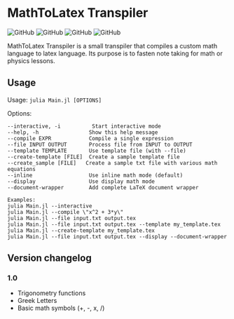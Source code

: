 # MathToLatex Transpiler
![GitHub](https://img.shields.io/badge/Version-1.0-purple) ![GitHub](https://img.shields.io/badge/License-MIT-blue) ![GitHub](https://img.shields.io/badge/Status-Working-Green) ![GitHub](https://img.shields.io/badge/Tests-Passing-Green)

MathToLatex Transpiler is a small transpiler that compiles a custom math language to latex language.
Its purpose is to fasten note taking for math or physics lessons.

## Usage
Usage: `julia Main.jl [OPTIONS]`

Options:
```
--interactive, -i          Start interactive mode
--help, -h                Show this help message
--compile EXPR            Compile a single expression
--file INPUT OUTPUT       Process file from INPUT to OUTPUT
--template TEMPLATE       Use template file (with --file)
--create-template [FILE]  Create a sample template file
--create_sample [FILE]	 Create a sample txt file with various math equations
--inline                  Use inline math mode (default)
--display                 Use display math mode
--document-wrapper        Add complete LaTeX document wrapper

Examples:
julia Main.jl --interactive
julia Main.jl --compile \"x^2 + 3*y\"
julia Main.jl --file input.txt output.tex
julia Main.jl --file input.txt output.tex --template my_template.tex
julia Main.jl --create-template my_template.tex
julia Main.jl --file input.txt output.tex --display --document-wrapper
```

## Version changelog

### 1.0
- Trigonometry functions
- Greek Letters
- Basic math symbols (+, -, x, /)